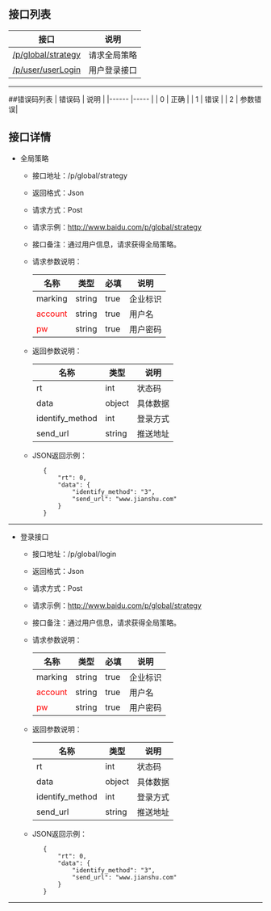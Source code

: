  ## 接口列表

|  接口  | 说明 |
|------ |----- |
|[/p/global/strategy](#strategy)| 请求全局策略|
|[/p/user/userLogin](#login) | 用户登录接口|

***
##错误码列表
|  错误码  | 说明 |
|------ |----- |
|   0   | 正确 |
|   1   | 错误 |
|   2   | 参数错误|

## 接口详情
* <span id = "strategy">全局策略</span>

    * 接口地址：/p/global/strategy

    * 返回格式：Json

    * 请求方式：Post

    * 请求示例：http://www.baidu.com/p/global/strategy

    * 接口备注：通过用户信息，请求获得全局策略。

    * 请求参数说明：

        | 名称 | 类型 | 必填 |说明|
        |----- |------| ---- |----|
        |marking |string|true|企业标识|
        |<font color=red>account | string |true|用户名|
        |<font color=red>pw | string |true|用户密码|

    * 返回参数说明：

        | 名称 | 类型 |说明|
        |----- |------|----|
        | rt | int|状态码
        |data | object|具体数据|
        |identify_method | int|登录方式|
        |send_url | string|推送地址|

    * JSON返回示例：

             {
                 "rt": 0,
                 "data": {
                     "identify_method": "3",
                     "send_url": "www.jianshu.com"
                 }
             }


---

* <span id = "login">登录接口</span>

    * 接口地址：/p/global/login

    * 返回格式：Json

    * 请求方式：Post

    * 请求示例：http://www.baidu.com/p/global/strategy

    * 接口备注：通过用户信息，请求获得全局策略。

    * 请求参数说明：

        | 名称 | 类型 | 必填 |说明|
        |----- |------| ---- |----|
        |marking |string|true|企业标识|
        |<font color=red>account | string |true|用户名|
        |<font color=red>pw | string |true|用户密码|

    * 返回参数说明：

        | 名称 | 类型 |说明|
        |----- |------|----|
        | rt | int|状态码
        |data | object|具体数据|
        |identify_method | int|登录方式|
        |send_url | string|推送地址|

    * JSON返回示例：

             {
                 "rt": 0,
                 "data": {
                     "identify_method": "3",
                     "send_url": "www.jianshu.com"
                 }
             }


---